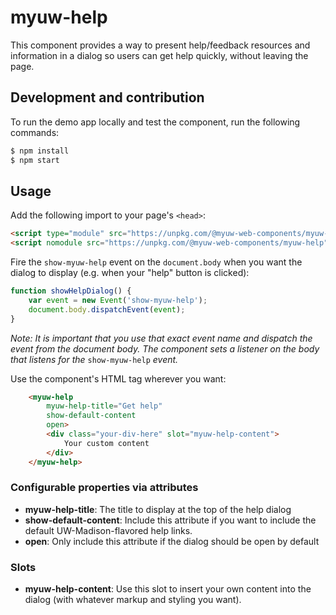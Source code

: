# myuw-help

This component provides a way to present help/feedback resources and information in a dialog so users can get help quickly, without leaving the page.

## Development and contribution

To run the demo app locally and test the component, run the following commands:

```bash
$ npm install
$ npm start
```

## Usage

Add the following import to your page's `<head>`:

```html
<script type="module" src="https://unpkg.com/@myuw-web-components/myuw-help?module"></script>
<script nomodule src="https://unpkg.com/@myuw-web-components/myuw-help"></script>
```

Fire the `show-myuw-help` event on the `document.body` when you want the dialog to display (e.g. when your "help" button is clicked):

```js
function showHelpDialog() {
    var event = new Event('show-myuw-help');
    document.body.dispatchEvent(event);
}
```

*Note: It is important that you use that exact event name and dispatch the event from the document body. The component sets a listener on the body that listens for the* `show-myuw-help` *event.*

Use the component's HTML tag wherever you want:

```html
    <myuw-help
        myuw-help-title="Get help"
        show-default-content
        open>
        <div class="your-div-here" slot="myuw-help-content">
            Your custom content
        </div>
    </myuw-help>
```

### Configurable properties via attributes

- **myuw-help-title**: The title to display at the top of the help dialog
- **show-default-content**: Include this attribute if you want to include the default UW-Madison-flavored help links.
- **open**: Only include this attribute if the dialog should be open by default

### Slots

- **myuw-help-content**: Use this slot to insert your own content into the dialog (with whatever markup and styling you want).
